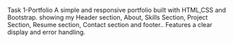 Task 1-Portfolio
A simple and responsive portfolio built with HTML,CSS and Bootstrap. showing my Header section, About, Skills Section, Project Section, Resume section, Contact section and footer.. Features a clear display and error handling. 
